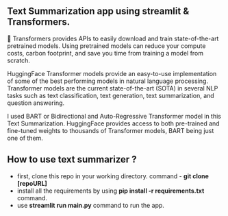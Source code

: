 ## Text Summarization app using streamlit & Transformers.

🤗 Transformers provides APIs to easily download and train state-of-the-art pretrained models. Using pretrained models can reduce your compute costs, carbon footprint, and save you time from training a model from scratch.

HuggingFace Transformer models provide an easy-to-use implementation of some of the best performing models in natural language processing. Transformer models are the current state-of-the-art (SOTA) in several NLP tasks such as text classification, text generation, text summarization, and question answering. 

I used BART or Bidirectional and Auto-Regressive Transformer model in this Text Summarization. HuggingFace provides access to both pre-trained and fine-tuned weights to thousands of Transformer models, BART being just one of them.

## How to use text summarizer ?
- first, clone this repo in your working directory. command - **git clone [repoURL]**
- install all the requirements by using **pip install -r requirements.txt** command.
- use **streamlit run main.py** command to run the app.
